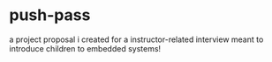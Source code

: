 # push-pass
a project proposal i created for a instructor-related interview meant to introduce children to embedded systems!
